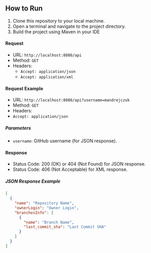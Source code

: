 ## How to Run

1. Clone this repository to your local machine.
2. Open a terminal and navigate to the project directory.
3. Build the project using Maven in your IDE

#### Request

- URL: `http://localhost:8080/api`
- Method: `GET`
- Headers:
  - `Accept: application/json`
  - `Accept: application/xml`

#### Request Example
  - URL: `http://localhost:8080/api?username=mandrejczuk`
  - Method: `GET`
  - Headers:
  - `Accept: application/json`
##### Parameters

- `username`: GitHub username (for JSON response).

#### Response

- Status Code: 200 (OK) or 404 (Not Found) for JSON response.
- Status Code: 406 (Not Acceptable) for XML response.

##### JSON Response Example

```json
[
  {
    "name": "Repository Name",
    "ownerLogin": "Owner Login",
    "branchesInfo": [
      {
        "name": "Branch Name",
        "last_commit_sha": "Last Commit SHA"
      }
    ]
  }
]
```
